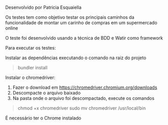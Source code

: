 Desenvolvido por Patricia Esquaiella

Os testes tem como objetivo testar os principais caminhos da funcionalidade de montar um carinho de compras em um supermercado online

O teste foi desenvolvido usando a técnica de BDD e Watir como framework 

Para executar os testes:

Instalar as dependências executando o comando na raiz do projeto
> bundler install

Instalar o chromedriver:
1. Fazer o download em https://chromedriver.chromium.org/downloads
2. Descompacte o arquivo baixado
3. Na pasta onde o arquivo foi descompactado, execute os comandos
> chmod +x chromedriver
> sudo mv chromedriver /usr/local/bin

É necessário ter o Chrome instalado
